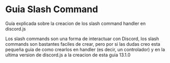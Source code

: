 # Guia Slash Command
Guía explicada sobre la creacion de los slash command handler en discord.js

Los slash commands son una forma de interactuar con Discord, los slash commands son bastantes faciles de crear, pero por si las dudas creo esta pequeña guia de como crearlos en handler (es decir, un controlador) y en la ultima version de discord.js a la creacion de esta guia 13.1.0
